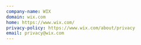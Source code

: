 ```yaml
---
company-name: WIX
domain: wix.com
home: https://www.wix.com/
privacy-policy: https://www.wix.com/about/privacy
email: privacy@wix.com
---
```




